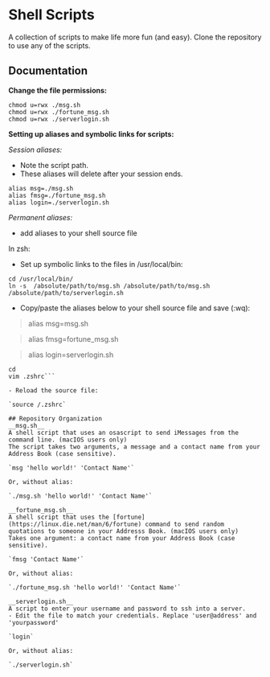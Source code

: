# Shell Scripts 
A collection of scripts to make life more fun (and easy). Clone the repository to use any of the scripts.

## Documentation
__Change the file permissions:__

```
chmod u=rwx ./msg.sh
chmod u=rwx ./fortune_msg.sh
chmod u=rwx ./serverlogin.sh
```
__Setting up aliases and symbolic links for scripts:__

*Session aliases:*
- Note the script path.
- These aliases will delete after your session ends.

```
alias msg=./msg.sh
alias fmsg=./fortune_msg.sh
alias login=./serverlogin.sh
```

*Permanent aliases:*
- add aliases to your shell source file

In zsh:
- Set up symbolic links to the files in /usr/local/bin:

```
cd /usr/local/bin/
ln -s  /absolute/path/to/msg.sh /absolute/path/to/msg.sh /absolute/path/to/serverlogin.sh
```

- Copy/paste the aliases below to your shell source file and save (:wq):
>alias msg=msg.sh

>alias fmsg=fortune_msg.sh

>alias login=serverlogin.sh

```
cd
vim .zshrc```

- Reload the source file:

`source /.zshrc`

## Repository Organization
__msg.sh__
A shell script that uses an osascript to send iMessages from the command line. (macIOS users only) 
The script takes two arguments, a message and a contact name from your Address Book (case sensitive).

`msg 'hello world!' 'Contact Name'`

Or, without alias:

`./msg.sh 'hello world!' 'Contact Name'`

__fortune_msg.sh__
A shell script that uses the [fortune](https://linux.die.net/man/6/fortune) command to send random quotations to someone in your Addresss Book. (macIOS users only) 
Takes one argument: a contact name from your Address Book (case sensitive).

`fmsg 'Contact Name'`

Or, without alias:

`./fortune_msg.sh 'hello world!' 'Contact Name'`

__serverlogin.sh__
A script to enter your username and password to ssh into a server. 
- Edit the file to match your credentials. Replace 'user@address' and 'yourpassword'

`login`

Or, without alias:

`./serverlogin.sh`
